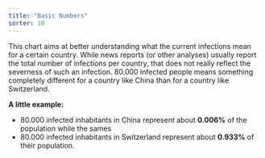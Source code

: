 ```yaml
---
title: "Basic Numbers"
sorter: 10
---
```


This chart aims at better understanding what the current infections mean for a certain country. While news reports (or other analyses) usually report the total number of infections per country, that does not really reflect the severness of such an infection. 80.000 infected people means something completely different for a country like China than for a country like Switzerland.

**A little example:**

* 80.000 infected inhabitants in China represent about **0.006%** of the population while the sames
* 80.000 infected inhabitants in Switzerland represent about **0.933%** of their population.
